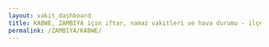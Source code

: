 ```yaml
---
layout: vakit_dashboard
title: KABWE, ZAMBIYA için iftar, namaz vakitleri ve hava durumu - ilçe/eyalet seç
permalink: /ZAMBIYA/KABWE/
---
```


<script type="text/javascript">
  var GLOBAL_COUNTRY = 'ZAMBIYA';
  var GLOBAL_CITY = 'KABWE';
  var GLOBAL_STATE = '';
  var lat = 72;
  var lon = 21;
</script>
